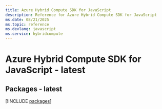 ```yaml
---
title: Azure Hybrid Compute SDK for JavaScript
description: Reference for Azure Hybrid Compute SDK for JavaScript
ms.date: 08/21/2025
ms.topic: reference
ms.devlang: javascript
ms.service: hybridcompute
---
```

# Azure Hybrid Compute SDK for JavaScript - latest
## Packages - latest
[!INCLUDE [packages](hybrid-compute-index.md)]